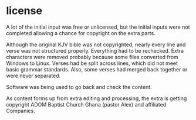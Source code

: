 # license
A lot of the initial input was free or unlicensed, but the initial inputs were not completed allowing a chance for copyright on the extra parts.  

Although the original KJV bible was not copyrighted, nearly every line and verse was not structured properly. Everything had to be rechecked. Extra characters were removed probably because some files converted from Windows to Linux.
Verses had be split across lines, which did not meet basic grammar standards. Also, some verses had merged back together or were never separated.   

Software was being used to go back and check the content.   

As content forms up from extra editing and processing, the extra is getting copyright ADOM Baptist Church Ghana (pastor Alex) and affiliated Companies.
